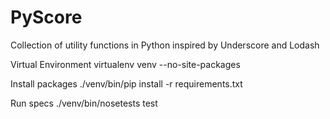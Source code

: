 # PyScore

Collection of utility functions in Python inspired by Underscore and Lodash

Virtual Environment
virtualenv venv --no-site-packages

Install packages
./venv/bin/pip install -r requirements.txt

Run specs
./venv/bin/nosetests test
